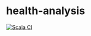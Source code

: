 # health-analysis

[![Scala CI](https://github.com/obruchez/health-analysis/actions/workflows/scala.yml/badge.svg)](https://github.com/obruchez/health-analysis/actions/workflows/scala.yml)
